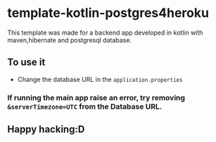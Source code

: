 # template-kotlin-postgres4heroku

This template was made for a backend app developed in kotlin with maven,hibernate and postgresql database.

## To use it

- Change the database URL in the `application.properties`

### If running the main app raise an error, try removing `&serverTimezone=UTC` from the Database URL.

## Happy hacking:D
